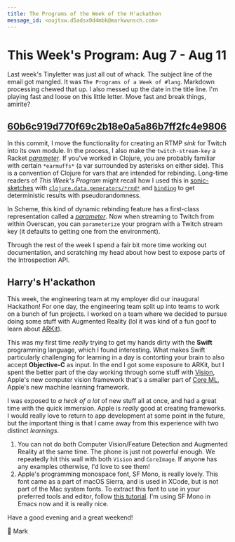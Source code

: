 ```yaml
---
title: The Programs of the Week of the H'ackathon
message_id: <oujtxw.d5adsx0d4mbk@markwunsch.com>
---
```


This Week's Program: Aug 7 - Aug 11
===================================

Last week's Tinyletter was just all out of whack. The subject line of
the email got mangled. It was `The Programs of a Week of
#lang`. Markdown processing chewed that up. I also messed up the date
in the title line. I'm playing fast and loose on this little
letter. Move fast and break things, amirite?

## [60b6c919d770f69c2b18e0a5a86b7ff2fc4e9806][twitch]

In this commit, I move the functionality for creating an RTMP _sink_
for Twitch into its own module. In the process, I also make the
`twitch-stream-key` a
Racket
[_parameter_](https://docs.racket-lang.org/guide/parameterize.html). If
you've worked in Clojure, you are probably familiar with certain
`*earmuffs*` (a var surrounded by asterisks on either side). This is a
convention of Clojure for vars that are intended for
rebinding. Long-time readers of _This Week's Program_ might recall how
I used this
in [sonic-sketches](https://github.com/mwunsch/sonic-sketches)
with [`clojure.data.generators/*rnd*`][datagen]
and [`binding`](https://clojuredocs.org/clojure.core/binding) to get
deterministic results with pseudorandomness.

In Scheme, this kind of dynamic rebinding feature has a first-class
representation called a [_parameter_][srfi]. Now when streaming to
Twitch from within Overscan, you can `parameterize` your program with
a Twitch stream key (it defaults to getting one from the environment).

[srfi]: https://srfi.schemers.org/srfi-39/srfi-39.html
[datagen]: https://github.com/clojure/data.generators

Through the rest of the week I spend a fair bit more time working out
documentation, and scratching my head about how best to expose parts
of the Introspection API.

## Harry's H'ackathon

This week, the engineering team at my employer did our inaugural
Hackathon! For one day, the engineering team split up into teams to
work on a bunch of fun projects. I worked on a team where we decided
to pursue doing some stuff with Augmented Reality (lol it was kind of
a fun goof to learn
about [ARKit](https://developer.apple.com/arkit/)).

This was my first time _really_ trying to get my hands dirty with the
**Swift** programming language, which I found interesting. What makes
Swift particularly challenging for learning in a day is contorting
your brain to also accept **Objective-C** as input. In the end I got
some exposure to ARKit, but I spent the better part of the day working
through some stuff
with [Vision](https://developer.apple.com/documentation/vision),
Apple's new computer vision framework that's a smaller part
of [Core ML](https://developer.apple.com/machine-learning/), Apple's
new machine learning framework.

I was exposed to _a heck of a lot_ of new stuff all at once, and had a
great time with the quick immersion. Apple is _really_ good at
creating frameworks. I would really love to return to app development
at some point in the future, but the important thing is that I came
away from this experience with two distinct _learnings_.

1. You can not do both Computer Vision/Feature Detection and Augmented Reality at the
   same time. The phone is just not powerful enough. We repeatedly hit
   this wall with both `Vision` and `CoreImage`. If anyone has any
   examples otherwise, I'd love to see them!
2. Apple's programming monospace font, SF Mono, is really lovely. This
   font came as a part of macOS Sierra, and is used in XCode, but is
   not part of the Mac system fonts. To extract this font to use in
   your preferred tools and editor,
   follow [this tutorial](https://simonfredsted.com/1438). I'm using
   SF Mono in Emacs now and it is really nice.

Have a good evening and a great weekend!

📱 Mark

[twitch]: https://github.com/mwunsch/overscan/commit/60b6c919d770f69c2b18e0a5a86b7ff2fc4e9806
